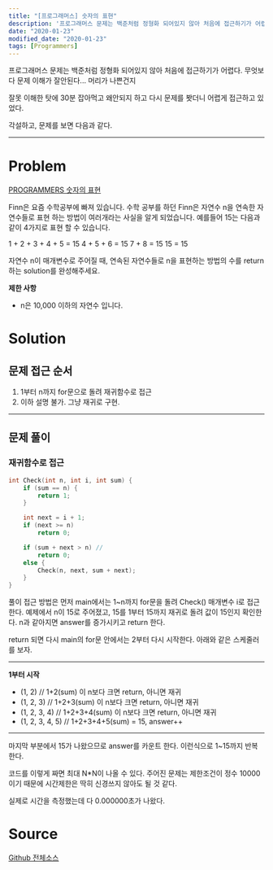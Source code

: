 ```yaml
---
title: "[프로그래머스] 숫자의 표현"
description: '프로그래머스 문제는 백준처럼 정형화 되어있지 않아 처음에 접근하기가 어렵다. 무엇보다 문제 이해가 잘안된다'
date: "2020-01-23"
modified_date: "2020-01-23"
tags: [Programmers]
---
```


프로그래머스 문제는 백준처럼 정형화 되어있지 않아 처음에 접근하기가 어렵다. 무엇보다 문제 이해가 잘안된다... 머리가 나쁜건지

잘못 이해한 탓에 30분 잡아먹고 왜안되지 하고 다시 문제를 봣더니 어렵게 접근하고 있었다.

각설하고, 문제를 보면 다음과 같다.

---

# Problem

[PROGRAMMERS 숫자의 표현](https://programmers.co.kr/learn/courses/30/lessons/12924)

Finn은 요즘 수학공부에 빠져 있습니다. 수학 공부를 하던 Finn은 자연수 n을 연속한 자연수들로 표현 하는 방법이 여러개라는 사실을 알게 되었습니다. 예를들어 15는 다음과 같이 4가지로 표현 할 수 있습니다.

1 + 2 + 3 + 4 + 5 = 15
4 + 5 + 6 = 15
7 + 8 = 15
15 = 15

자연수 n이 매개변수로 주어질 때, 연속된 자연수들로 n을 표현하는 방법의 수를 return하는 solution를 완성해주세요.

**제한 사항**

- n은 10,000 이하의 자연수 입니다.

# Solution

## 문제 접근 순서

1. 1부터 n까지 for문으로 돌려 재귀함수로 접근
2. 이하 설명 불가. 그냥 재귀로 구현.

---

## 문제 풀이

### 재귀함수로 접근

```cpp
int Check(int n, int i, int sum) {
	if (sum == n) {
		return 1;
	}

	int next = i + 1;
	if (next >= n)
		return 0;

	if (sum + next > n) //
		return 0;
	else {
		Check(n, next, sum + next);
	}
}
```

풀이 접근 방법은 먼저 main에서는 1~n까지 for문을 돌려 Check() 매개변수 i로 접근한다. 예제에서 n이 15로 주어졌고, 15를 1부터 15까지 재귀로 돌려 값이 15인지 확인한다. n과 같아지면 answer를 증가시키고 return 한다.

return 되면 다시 main의 for문 안에서는 2부터 다시 시작한다. 아래와 같은 스케줄러를 보자.

---

**1부터 시작**

- (1, 2) // 1+2(sum) 이 n보다 크면 return, 아니면 재귀
- (1, 2, 3) // 1+2+3(sum) 이 n보다 크면 return, 아니면 재귀
- (1, 2, 3, 4) // 1+2+3+4(sum) 이 n보다 크면 return, 아니면 재귀
- (1, 2, 3, 4, 5) // 1+2+3+4+5(sum) = 15, answer++

---

마지막 부분에서 15가 나왔으므로 answer를 카운트 한다. 이런식으로 1~15까지 반복한다.

코드를 이렇게 짜면 최대 N\*N이 나올 수 있다. 주어진 문제는 제한조건이 정수 10000이기 때문에 시간제한은 딱히 신경쓰지 않아도 될 것 같다.

실제로 시간을 측정했는데 다 0.000000초가 나왔다.

# Source

[Github 전체소스](https://github.com/MinByeongChan/myMBC/blob/master/Codetest/Programmers/12924_PresentationOfNumer.cpp)
